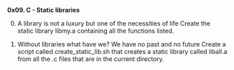 **0x09. C - Static libraries**

0. A library is not a luxury but one of the necessities of life
Create the static library libmy.a containing all the functions listed.

1. Without libraries what have we? We have no past and no future
Create a script called create_static_lib.sh that creates a static library called liball.a from all the .c files that are in the current directory.
